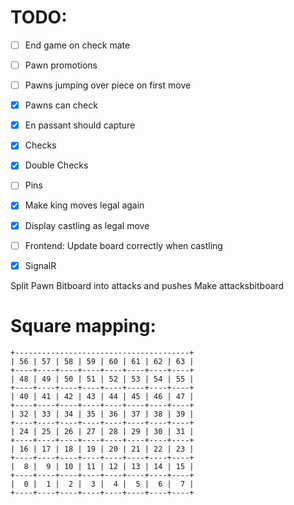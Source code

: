 # TODO:

- [ ] End game on check mate
- [ ] Pawn promotions
- [ ] Pawns jumping over piece on first move
- [x] Pawns can check
- [x] En passant should capture
- [x] Checks
- [x] Double Checks
- [ ] Pins
- [x] Make king moves legal again
- [x] Display castling as legal move
- [ ] Frontend: Update board correctly when castling
- [x] SignalR


Split Pawn Bitboard into attacks and pushes
Make attacksbitboard

# Square mapping:

```
+---------------------------------------+
| 56 | 57 | 58 | 59 | 60 | 61 | 62 | 63 |
+----+----+----+----+----+----+----+----+
| 48 | 49 | 50 | 51 | 52 | 53 | 54 | 55 |
+----+----+----+----+----+----+----+----+
| 40 | 41 | 42 | 43 | 44 | 45 | 46 | 47 |
+----+----+----+----+----+----+----+----+
| 32 | 33 | 34 | 35 | 36 | 37 | 38 | 39 |
+----+----+----+----+----+----+----+----+
| 24 | 25 | 26 | 27 | 28 | 29 | 30 | 31 |
+----+----+----+----+----+----+----+----+
| 16 | 17 | 18 | 19 | 20 | 21 | 22 | 23 |
+----+----+----+----+----+----+----+----+
|  8 |  9 | 10 | 11 | 12 | 13 | 14 | 15 |
+----+----+----+----+----+----+----+----+
|  0 |  1 |  2 |  3 |  4 |  5 |  6 |  7 |
+----+----+----+----+----+----+----+----+
```
